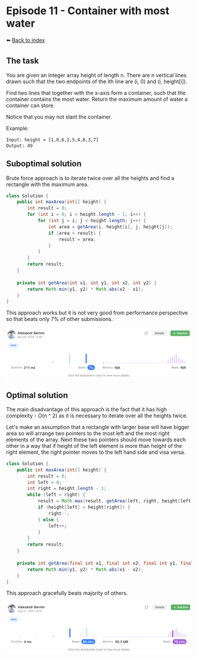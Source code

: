 # Episode 11 - Container with most water

⬅️ [Back to index](README.md)

## The task

You are given an integer array height of length n. There are n vertical lines drawn such that the two endpoints of the ith line are (i, 0) and (i, height[i]).

Find two lines that together with the x-axis form a container, such that the container contains the most water. Return the maximum amount of water a container can store.

Notice that you may not slant the container.

Example: 

```
Input: height = [1,8,6,2,5,4,8,3,7]
Output: 49
```

## Suboptimal solution

Brute force approach is to iterate twice over all the heights and find a rectangle with the maximum area. 

```java
class Solution {
    public int maxArea(int[] height) {
        int result = 0;
        for (int i = 0; i < height.length - 1; i++) {
            for (int j = i; j < height.length; j++) {
                int area = getArea(i, height[i], j, height[j]);
                if (area > result) {
                    result = area;
                }
            }
        }
        return result;
    }
    
    private int getArea(int x1, int y1, int x2, int y2) {
        return Math.min(y1, y2) * Math.abs(x2 - x1);
    }
}
```

This approach works but it is not very good from performance perspective so that beats only 7% of other submissions. 

![Not good](./images/e11-01.png)

## Optimal solution

The main disadvantage of this approach is the fact that it has high complexity - O(n ^ 2) as it is necessary to iterate over all the heights twice. 

Let's make an assumption that a rectangle with larger base will have bigger area so will arrange two pointers to the most left and the most right elements of the array. Next these two pointers should move towards each other in a way that if height of the left element is more than height of the right element, the right pointer moves to the left hand side and visa versa. 

```java
class Solution {
    public int maxArea(int[] height) {
        int result = 0;
        int left = 0; 
        int right = height.length - 1; 
        while (left < right) {
            result = Math.max(result, getArea(left, right, height[left], height[right]));
            if (height[left] > height[right]) {
                right--;
            } else {
                left++;
            }
        }
        return result; 
    }

    private int getArea(final int x1, final int x2, final int y1, final int y2) {
        return Math.min(y1, y2) * Math.abs(x1 - x2);
    }
}
```

This approach gracefully beats majority of others. 

![Beats 80%](./images/e11-02.png)